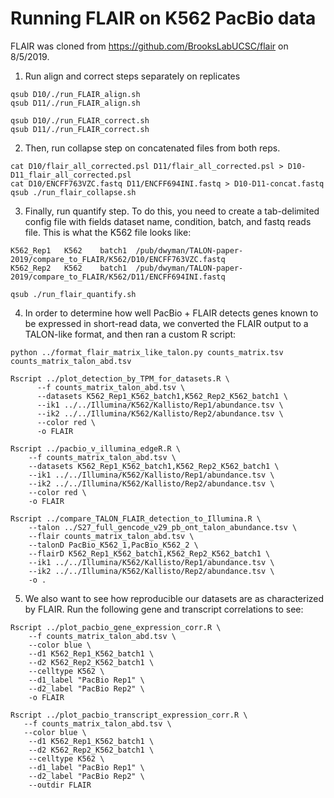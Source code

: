 # Running FLAIR on K562 PacBio data

FLAIR was cloned from https://github.com/BrooksLabUCSC/flair on 8/5/2019.

1. Run align and correct steps separately on replicates
```
qsub D10/./run_FLAIR_align.sh
qsub D11/./run_FLAIR_align.sh
```
```
qsub D10/./run_FLAIR_correct.sh
qsub D11/./run_FLAIR_correct.sh
```
2. Then, run collapse step on concatenated files from both reps.
```
cat D10/flair_all_corrected.psl D11/flair_all_corrected.psl > D10-D11_flair_all_corrected.psl
cat D10/ENCFF763VZC.fastq D11/ENCFF694INI.fastq > D10-D11-concat.fastq
qsub ./run_flair_collapse.sh
```
3. Finally, run quantify step. To do this, you need to create a tab-delimited config file with fields dataset name, condition, batch, and fastq reads file. This is what the K562 file looks like:
```
K562_Rep1	K562	batch1	/pub/dwyman/TALON-paper-2019/compare_to_FLAIR/K562/D10/ENCFF763VZC.fastq
K562_Rep2	K562	batch1	/pub/dwyman/TALON-paper-2019/compare_to_FLAIR/K562/D11/ENCFF694INI.fastq
```
```
qsub ./run_flair_quantify.sh
```

4. In order to determine how well PacBio + FLAIR detects genes known to be expressed in short-read data, we converted the FLAIR output to a TALON-like format, and then ran a custom R script:
```
python ../format_flair_matrix_like_talon.py counts_matrix.tsv counts_matrix_talon_abd.tsv

Rscript ../plot_detection_by_TPM_for_datasets.R \
      --f counts_matrix_talon_abd.tsv \
      --datasets K562_Rep1_K562_batch1,K562_Rep2_K562_batch1 \
      --ik1 ../../Illumina/K562/Kallisto/Rep1/abundance.tsv \
      --ik2 ../../Illumina/K562/Kallisto/Rep2/abundance.tsv \
      --color red \
      -o FLAIR

Rscript ../pacbio_v_illumina_edgeR.R \
    --f counts_matrix_talon_abd.tsv \
    --datasets K562_Rep1_K562_batch1,K562_Rep2_K562_batch1 \
    --ik1 ../../Illumina/K562/Kallisto/Rep1/abundance.tsv \
    --ik2 ../../Illumina/K562/Kallisto/Rep2/abundance.tsv \
    --color red \
    -o FLAIR

Rscript ../compare_TALON_FLAIR_detection_to_Illumina.R \
    --talon ../S27_full_gencode_v29_pb_ont_talon_abundance.tsv \
    --flair counts_matrix_talon_abd.tsv \
    --talonD PacBio_K562_1,PacBio_K562_2 \
    --flairD K562_Rep1_K562_batch1,K562_Rep2_K562_batch1 \
    --ik1 ../../Illumina/K562/Kallisto/Rep1/abundance.tsv \
    --ik2 ../../Illumina/K562/Kallisto/Rep2/abundance.tsv \
    -o .
```

5. We also want to see how reproducible our datasets are as characterized by FLAIR. Run the following gene and transcript correlations to see:
```
Rscript ../plot_pacbio_gene_expression_corr.R \
    --f counts_matrix_talon_abd.tsv \
    --color blue \
    --d1 K562_Rep1_K562_batch1 \
    --d2 K562_Rep2_K562_batch1 \
    --celltype K562 \
    --d1_label "PacBio Rep1" \
    --d2_label "PacBio Rep2" \
    -o FLAIR

Rscript ../plot_pacbio_transcript_expression_corr.R \
   --f counts_matrix_talon_abd.tsv \
   --color blue \
    --d1 K562_Rep1_K562_batch1 \
    --d2 K562_Rep2_K562_batch1 \
    --celltype K562 \
    --d1_label "PacBio Rep1" \
    --d2_label "PacBio Rep2" \
    --outdir FLAIR
```
